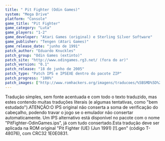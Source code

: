 ```yaml
---
title: " Pit Fighter (Odin Games)"
system: "Mega Drive"
platform: "Console"
game_title: "Pit Fighter"
game_category: "Luta"
game_players: "1-2"
game_developer: "Atari Games (original) e Sterling Silver Software"
game_publisher: "Tengen (Atari Games)"
game_release_date: "junho de 1991"
patch_author: "Eduardo Knuckles"
patch_group: "Odin Games (extinto)"
patch_site: "http://www.odingames.rg3.net/ (fora do ar)"
patch_version: "0.1"
patch_release: "18 de junho de 2005"
patch_type: "Patch IPS e IPSEXE dentro do pacote ZIP"
patch_progress: "100%"
patch_images: ["http://www.romhackers.org/imagens/traducoes/%5BSMD%5D%20Pit%20Fighter%20-%20Odin%20Games%20-%201.png","http://www.romhackers.org/imagens/traducoes/%5BSMD%5D%20Pit%20Fighter%20-%20Odin%20Games%20-%202.png","http://www.romhackers.org/imagens/traducoes/%5BSMD%5D%20Pit%20Fighter%20-%20Odin%20Games%20-%203.png"]
---
```

Tradução simples, sem fonte acentuada e com todo o texto traduzido, mas estes contendo muitas traduções literais (e algumas tentativas, como "bem estudado").ATENÇÃO:O IPS original não conserta a soma de verificação do cabeçalho, podendo travar o jogo se o emulador não consertar automaticamente. Um IPS alternativo está disponível no pacote com o nome "PitFighter-OdinGames.ips", já com tudo consertado.Esta tradução deve ser aplicada na ROM original "Pit Fighter (UE) (Jun 1991) [!].gen" (código T-48076), com CRC32 1E0E0831.